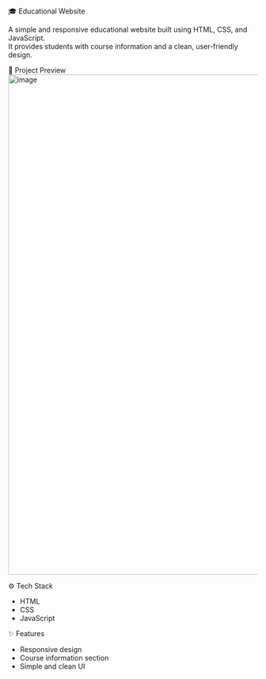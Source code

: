 🎓 Educational Website

A simple and responsive educational website built using HTML, CSS, and JavaScript.  
It provides students with course information and a clean, user-friendly design.

📸 Project Preview
<img width="1895" height="1008" alt="image" src="https://github.com/user-attachments/assets/51a5cfde-a27c-47e2-8f71-cf6cfdc1447d" />


⚙️ Tech Stack
- HTML  
- CSS  
- JavaScript  

✨ Features
- Responsive design  
- Course information section  
- Simple and clean UI  

